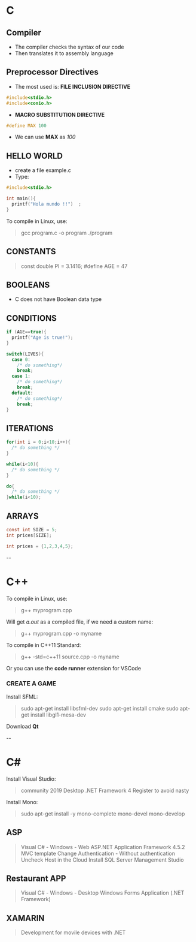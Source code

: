 # C

## Compiler

* The compiler checks the syntax of our code
* Then translates it to assembly language


## Preprocessor Directives

* The most used is: __FILE INCLUSION DIRECTIVE__

```c
#include<stdio.h>
#include<conio.h>
```

* __MACRO SUBSTITUTION DIRECTIVE__

```c
#define MAX 100
```
* We can use __MAX__ as _100_


## HELLO WORLD

* create a file example.c
* Type: 

```c
#include<stdio.h>

int main(){
  printf("Hola mundo !!")  ;
}
```

To compile in Linux, use: <br/>
>gcc program.c -o program 
>./program


## CONSTANTS

>const double PI = 3.1416;
>#define AGE = 47


## BOOLEANS

* C does not have Boolean data type

## CONDITIONS

```c
if (AGE==true){
  printf("Age is true!");
}
```

```c
switch(LIVES){
  case 0:
    /* do something*/
    break;
  case 1:
    /* do something*/
    break;
  default:
    /* do something*/
    break;
}
```

## ITERATIONS

```c
for(int i = 0;i<10;i++){
  /* do something */
}
```

```c
while(i<10){
  /* do something */
}
```

```c
do{
  /* do something */
}while(i<10);
```

## ARRAYS

```c
const int SIZE = 5;
int prices[SIZE];
```


```c
int prices = {1,2,3,4,5};
```











--

# C++

To compile in Linux, use: <br/>

>g++ myprogram.cpp

Will get _a.out_ as a compiled file, if we need a custom name: <br/>

>g++ myprogram.cpp -o myname

To compile in C++11 Standard:

>g++ -std=c++11 source.cpp -o myname


Or you can use the __code runner__ extension for VSCode <br/>


### CREATE A GAME

Install SFML: <br/>
>sudo apt-get install libsfml-dev
>sudo apt-get install cmake
>sudo apt-get install libgl1-mesa-dev

Download __Qt__



--


# C#

Install Visual Studio: <br/>

>community 2019
>Desktop
>.NET Framework 4
>Register to avoid nasty 

Install Mono: <br/>

>sudo apt-get install -y mono-complete mono-devel mono-develop


## ASP

>Visual C# - Windows - Web
>ASP.NET Application
>Framework 4.5.2
>MVC template
>Change Authentication - Without authentication
>Uncheck Host in the Cloud
>Install SQL Server Management Studio





## Restaurant APP

>Visual C# - Windows - Desktop
>Windows Forms Application (.NET Framework)






## XAMARIN

>Development for movile devices with .NET
